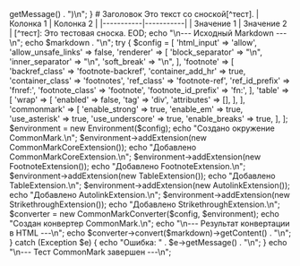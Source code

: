 <?php
require 'vendor/autoload.php';

use League\CommonMark\Environment\Environment;
use League\CommonMark\Extension\CommonMark\CommonMarkCoreExtension;
use League\CommonMark\Extension\Footnote\FootnoteExtension;
use League\CommonMark\Extension\Table\TableExtension;
use League\CommonMark\Extension\Autolink\AutolinkExtension;
use League\CommonMark\Extension\Strikethrough\StrikethroughExtension;
use League\CommonMark\CommonMarkConverter;

echo "--- Начинаем тест CommonMark ---\n";
echo "Текущая версия PHP: " . PHP_VERSION . "\n";
echo "Расширение 'intl' загружено: " . (extension_loaded('intl') ? 'Да' : 'Нет') . "\n";
echo "Расширение 'mbstring' загружено: " . (extension_loaded('mbstring') ? 'Да' : 'Нет') . "\n";
echo "Расширение 'dom' загружено: " . (extension_loaded('dom') ? 'Да' : 'Нет') . "\n";
try {
    echo "Версия CommonMark: " . \Composer\InstalledVersions::getVersion('league/commonmark') . "\n";
} catch (Exception $e) {
    echo "Версия CommonMark: Не удалось определить версию (" . $e->getMessage() . ")\n";
}


# Заголовок

Это текст со сноской[^тест].

| Колонка 1 | Колонка 2 |
|-----------|-----------|
| Значение 1 | Значение 2 |

[^тест]: Это тестовая сноска.
EOD;

echo "\n--- Исходный Markdown ---\n";
echo $markdown . "\n";

try {
    $config = [
        'html_input' => 'allow',
        'allow_unsafe_links' => false,
        'renderer' => [
            'block_separator' => "\n",
            'inner_separator' => "\n",
            'soft_break' => "\n",
        ],
        'footnote' => [
            'backref_class' => 'footnote-backref',
            'container_add_hr' => true,
            'container_class' => 'footnotes',
            'ref_class' => 'footnote-ref',
            'ref_id_prefix' => 'fnref:',
            'footnote_class' => 'footnote',
            'footnote_id_prefix' => 'fn:',
        ],
        'table' => [
            'wrap' => [
                'enabled' => false,
                'tag' => 'div',
                'attributes' => [],
            ],
        ],
        'commonmark' => [
            'enable_strong' => true,
            'enable_em' => true,
            'use_asterisk' => true,
            'use_underscore' => true,
            'enable_breaks' => true,
        ],
    ];

    $environment = new Environment($config);
    echo "Создано окружение CommonMark.\n";

    $environment->addExtension(new CommonMarkCoreExtension());
    echo "Добавлено CommonMarkCoreExtension.\n";

    $environment->addExtension(new FootnoteExtension());
    echo "Добавлено FootnoteExtension.\n";

    $environment->addExtension(new TableExtension());
    echo "Добавлено TableExtension.\n";

    $environment->addExtension(new AutolinkExtension());
    echo "Добавлено AutolinkExtension.\n";

    $environment->addExtension(new StrikethroughExtension());
    echo "Добавлено StrikethroughExtension.\n";

    $converter = new CommonMarkConverter($config, $environment);
    echo "Создан конвертер CommonMark.\n";

    echo "\n--- Результат конвертации в HTML ---\n";
    echo $converter->convert($markdown)->getContent() . "\n";

} catch (Exception $e) {
    echo "Ошибка: " . $e->getMessage() . "\n";
}

echo "\n--- Тест CommonMark завершен ---\n";
